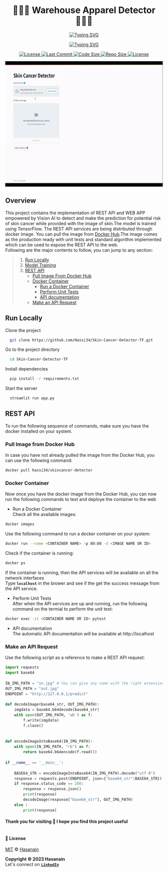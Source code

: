 <p align="center">
    <b>
        <h1 align="center">🧑🏻‍🏭 Warehouse Apparel Detector 👨🏻‍🔧</h1>
    </b>
</p>
<!-- <p align="center">
    <em>A Vision AI based object detection web app to detect the warehouse apparel present in the image</em>
</p> -->
<p align="center">
<a href="https://github.com/Hassi34/Warehouse-Apparel-Detector-YOLOv5">
    <img src="https://readme-typing-svg.demolab.com?font=Georgia&c=g&size=18&duration=3000&pause=6000&multiline=True&center=true&width=800&height=40&lines=A+Vision+AI+based+object+detection+web+app+to+detect+the+warehouse+apparel+present+in+the+image;" alt="Typing SVG" />
</a>
</p>
<p align="center">
<a href="https://github.com/Hassi34/Warehouse-Apparel-Detector-YOLOv5">
    <img src="https://readme-typing-svg.demolab.com?font=Georgia&size=18&duration=2000&pause=1000&multiline=False&color=10D736FF&center=true&width=400&height=40&lines=AI+%7C+Computer+Vision+%7C+Web+App%7C+REST+API;Python+%7C+3.7+%7C+3.8+%7C+3.9+%7C+3.10;YOLOv5+%7C+Flask" alt="Typing SVG" />
</a>
</p>

<p align="center">
    <a href="https://www.python.org/downloads/">
        <img alt="License" src="https://img.shields.io/badge/python-3.7%20%7C%203.8%20%7C%203.9%20%7C%203.10-g.svg">
    </a>
    <a href="https://github.com/Hassi34/Warehouse-Apparel-Detector-YOLOv5">
        <img alt="Last Commit" src="https://img.shields.io/github/last-commit/hassi34/Warehouse-Apparel-Detector-YOLOv5/main?color=g">
    </a>
    <a href="https://github.com/Hassi34/Warehouse-Apparel-Detector-YOLOv5">
        <img alt="Code Size" src="https://img.shields.io/github/languages/code-size/hassi34/Warehouse-Apparel-Detector-YOLOv5?color=g">
    </a>
    <a href="https://github.com/Hassi34/Warehouse-Apparel-Detector-YOLOv5">
        <img alt="Repo Size" src="https://img.shields.io/github/repo-size/hassi34/Warehouse-Apparel-Detector-YOLOv5?color=g">
    </a>
    <a href="https://github.com/Hassi34/Warehouse-Apparel-Detector-YOLOv5/blob/main/LICENSE">
        <img alt="License" src="https://img.shields.io/github/license/hassi34/Warehouse-Apparel-Detector-YOLOv5?color=g">
    </a>
</p>
<p align="center">
    <img width="700" height="400" src="static/web.gif" alt="About Web-App">
</p>

## Overview
This project contains the implementation of REST API and WEB APP empowered by Vision AI to detect and make the prediction for potential risk of skin cancer while provided with the image of skin.The model is trained using TensorFlow. The REST API services are being distributed through docker image. You can pull the image from [Docker Hub](https://hub.docker.com/r/hassi34/skincancer-detector).The image comes as the production ready with unit tests and standard algorithm implemented which can be used to expose the REST API to the web.<br>
Following are the major contents to follow, you can jump to any section:

>   1. [Run Locally](#run-local)
>   2. [Model Training](https://github.com/Hassi34/Skin-Cancer-Detector-TF/blob/main/SkinCancerModelTraining.ipynb)
>   3. [REST API](#rest-api)<br>
>      - [Pull Image From Docker Hub](#docker-pull)<br>
>      - [Docker Container](#docker-container)<br>
>           - [Run a Docker Container](#run-docker-container)<br>
>           - [Perform Unit Tests](#unit-tests)<br>
>           - [API documentation](#api-docs)<br>
>      - [Make an API Request](#request-api)<br>

## Run Locally<a id='run-local'></a>

Clone the project

```bash
  git clone https://github.com/Hassi34/Skin-Cancer-Detector-TF.git
```

Go to the project directory

```bash
  cd Skin-Cancer-Detector-TF
```

Install dependencies

```bash
  pip install -r requirements.txt
```

Start the server

```bash
  streamlit run app.py
```
## REST API<a id='rest-api'></a>
To run the following sequence of commands, make sure you have the docker installed on your system.

### Pull Image from Docker Hub<a id='docker-pull'></a>
In case you have not already pulled the image from the Docker Hub, you can use the following command:
```bash
docker pull hassi34/skincancer-detector
```

### Docker Container<a id='docker-container'></a>
Now once you have the docker image from the Docker Hub, you can now run the following commands to test and deploye the container to the web

* Run a Docker Container<a id='run-docker-container'></a><br>
Check all the available images:
```bash
docker images
```
Use the following command to run a docker container on your system:
```bash
docker run --name <CONTAINER NAME> -p 80:80 -d <IMAGE NAME OR ID>
```
Check if the container is running:
```bash
docker ps
```
If the container is running, then the API services will be available on all the network interfaces<br>
Type **``localhost``** in the brower and see if the get the success message from the API service.

* Perform Unit Tests<a id='#unit-tests'></a><br>
After when the API services are up and running, run the following command on the termial to perform the unit test:
```bash
docker exec -it <CONTAINER NAME OR ID> pytest
```
* API documentation<a id='api-docs'></a><br>
The automatic API documentation will be available at http://localhost

### Make an API Request<a id='request-api'></a>
Use the following script as a reference to make a REST API request:

```python
import requests
import base64

IN_IMG_PATH = "in.jpg" # You can give any name with the right extension
OUT_IMG_PATH = "out.jpg" 
ENDPOINT = "http://127.0.0.1/predict"

def decodeImage(base64_str, OUT_IMG_PATH):
    imgdata = base64.b64decode(base64_str)
    with open(OUT_IMG_PATH, 'wb') as f:
        f.write(imgdata)
        f.close()


def encodeImageIntoBase64(IN_IMG_PATH):
    with open(IN_IMG_PATH, "rb") as f:
        return base64.b64encode(f.read())

if __name__ == '__main__':

    BASE64_STR = encodeImageIntoBase64(IN_IMG_PATH).decode("utf-8")
    response = requests.post(ENDPOINT, json={"base64_str":BASE64_STR})
    if response.status_code == 200:
        response = response.json()
        print(response)
        decodeImage(response["base64_str"], OUT_IMG_PATH)
    else :
        print(response)
```
#### **Thank you for visiting 🙏 I hope you find this project useful**<br><br>

#### **📃 License**
[MIT][license] © [Hasanain][website]

[license]: /LICENSE
[website]: https://hasanain.aicaliber.com

**Copyright &copy; 2023 Hasanain** <br>
Let's connect on **[``LinkedIn``](https://www.linkedin.com/in/hasanain-mehmood)** <br>